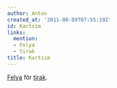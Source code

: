 ```yaml
---
author: Anton
created_at: '2011-08-09T07:55:19Z'
id: Kartsim
links:
  mention:
  - Felya
  - tirak
title: Kartsim
---
```


[Felya] för [tirak].

  [Felya]: Felya
  [tirak]: tirak

